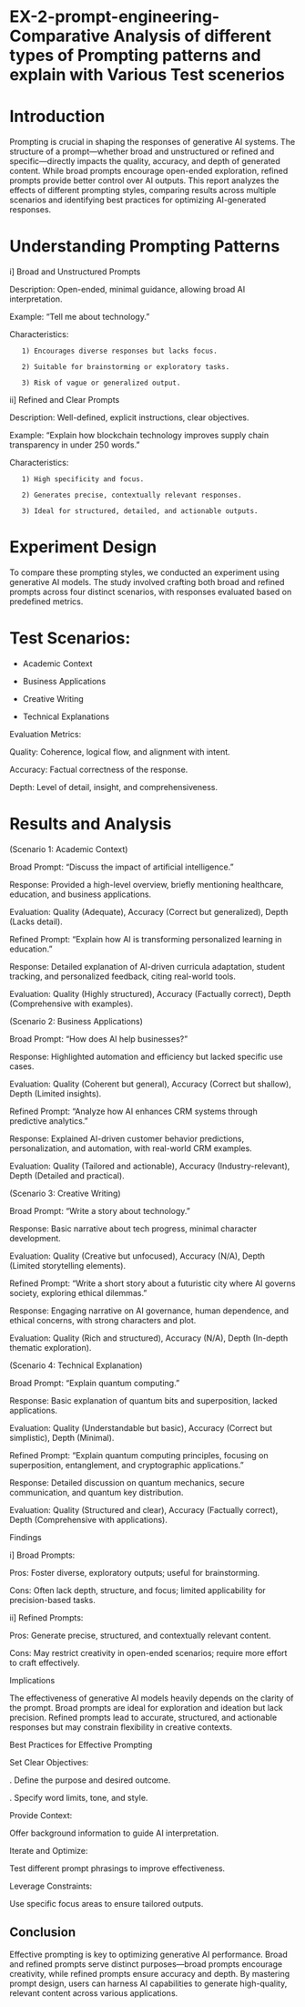 # EX-2-prompt-engineering-Comparative Analysis of different types of Prompting patterns and explain with Various Test scenerios


# Introduction
   Prompting is crucial in shaping the responses of generative AI systems. The structure of a prompt—whether broad and unstructured or refined and specific—directly impacts the quality, accuracy, and depth of generated content. While broad prompts encourage open-ended exploration, refined prompts provide better control over AI outputs. This report analyzes the effects of different prompting styles, comparing results across multiple scenarios and identifying best practices for optimizing AI-generated responses.

# Understanding Prompting Patterns

i] Broad and Unstructured Prompts

   Description: Open-ended, minimal guidance, allowing broad AI interpretation.

   Example: “Tell me about technology.”

   Characteristics:

       1) Encourages diverse responses but lacks focus.

       2) Suitable for brainstorming or exploratory tasks.

       3) Risk of vague or generalized output.

ii] Refined and Clear Prompts

   Description: Well-defined, explicit instructions, clear objectives.

   Example: “Explain how blockchain technology improves supply chain transparency in under 250 words.”

   Characteristics:
   
       1) High specificity and focus.

       2) Generates precise, contextually relevant responses.

       3) Ideal for structured, detailed, and actionable outputs.

# Experiment Design

To compare these prompting styles, we conducted an experiment using generative AI models. The study involved crafting both broad and refined prompts across 
four distinct scenarios, with responses evaluated based on predefined metrics.

# Test Scenarios:

* Academic Context

* Business Applications

* Creative Writing

* Technical Explanations

Evaluation Metrics:

Quality: Coherence, logical flow, and alignment with intent.

Accuracy: Factual correctness of the response.

Depth: Level of detail, insight, and comprehensiveness.



# Results and Analysis

(Scenario 1: Academic Context)

Broad Prompt: “Discuss the impact of artificial intelligence.”

Response: Provided a high-level overview, briefly mentioning healthcare, education, and business applications.

Evaluation: Quality (Adequate), Accuracy (Correct but generalized), Depth (Lacks detail).

Refined Prompt: “Explain how AI is transforming personalized learning in education.”

Response: Detailed explanation of AI-driven curricula adaptation, student tracking, and personalized feedback, citing real-world tools.

Evaluation: Quality (Highly structured), Accuracy (Factually correct), Depth (Comprehensive with examples).




(Scenario 2: Business Applications)

Broad Prompt: “How does AI help businesses?”

Response: Highlighted automation and efficiency but lacked specific use cases.

Evaluation: Quality (Coherent but general), Accuracy (Correct but shallow), Depth (Limited insights).

Refined Prompt: “Analyze how AI enhances CRM systems through predictive analytics.”

Response: Explained AI-driven customer behavior predictions, personalization, and automation, with real-world CRM examples.

Evaluation: Quality (Tailored and actionable), Accuracy (Industry-relevant), Depth (Detailed and practical).




(Scenario 3: Creative Writing)

Broad Prompt: “Write a story about technology.”

Response: Basic narrative about tech progress, minimal character development.

Evaluation: Quality (Creative but unfocused), Accuracy (N/A), Depth (Limited storytelling elements).

Refined Prompt: “Write a short story about a futuristic city where AI governs society, exploring ethical dilemmas.”

Response: Engaging narrative on AI governance, human dependence, and ethical concerns, with strong characters and plot.

Evaluation: Quality (Rich and structured), Accuracy (N/A), Depth (In-depth thematic exploration).



(Scenario 4: Technical Explanation)

Broad Prompt: “Explain quantum computing.”

Response: Basic explanation of quantum bits and superposition, lacked applications.

Evaluation: Quality (Understandable but basic), Accuracy (Correct but simplistic), Depth (Minimal).

Refined Prompt: “Explain quantum computing principles, focusing on superposition, entanglement, and cryptographic applications.”

Response: Detailed discussion on quantum mechanics, secure communication, and quantum key distribution.

Evaluation: Quality (Structured and clear), Accuracy (Factually correct), Depth (Comprehensive with applications).

Findings


i] Broad Prompts:

Pros: Foster diverse, exploratory outputs; useful for brainstorming.

Cons: Often lack depth, structure, and focus; limited applicability for precision-based tasks.

ii] Refined Prompts:

Pros: Generate precise, structured, and contextually relevant content.

Cons: May restrict creativity in open-ended scenarios; require more effort to craft effectively.

Implications

The effectiveness of generative AI models heavily depends on the clarity of the prompt. Broad prompts are ideal for exploration and ideation but lack precision. Refined prompts lead to accurate, structured, and actionable responses but may constrain flexibility in creative contexts.

Best Practices for Effective Prompting

Set Clear Objectives:

   . Define the purpose and desired outcome.

   . Specify word limits, tone, and style.

Provide Context:

   Offer background information to guide AI interpretation.

Iterate and Optimize:

   Test different prompt phrasings to improve effectiveness.

Leverage Constraints:

   Use specific focus areas to ensure tailored outputs.

## Conclusion

Effective prompting is key to optimizing generative AI performance. Broad and refined prompts serve distinct purposes—broad prompts encourage creativity, while refined prompts ensure accuracy and depth. By mastering prompt design, users can harness AI capabilities to generate high-quality, relevant content across various applications.

